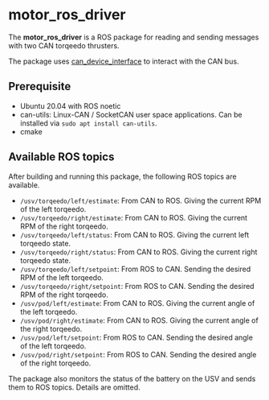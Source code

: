 # motor_ros_driver

The **motor_ros_driver** is a ROS package for reading and sending messages with two CAN torqeedo thrusters.

The package uses [can_device_interface](https://github.com/CPT-KK/can_device_interface) to interact with the CAN bus.

## Prerequisite

- Ubuntu 20.04 with ROS noetic
- can-utils: Linux-CAN / SocketCAN user space applications. Can be installed via `sudo apt install can-utils`.
- cmake

## Available ROS topics

After building and running this package, the following ROS topics are available.

- `/usv/torqeedo/left/estimate`: From CAN to ROS. Giving the current RPM of the left torqeedo.
- `/usv/torqeedo/right/estimate`: From CAN to ROS. Giving the current RPM of the right torqeedo.
- `/usv/torqeedo/left/status`: From CAN to ROS. Giving the current left torqeedo state.
- `/usv/torqeedo/right/status`: From CAN to ROS. Giving the current right torqeedo state.
- `/usv/torqeedo/left/setpoint`: From ROS to CAN. Sending the desired RPM of the left torqeedo.
- `/usv/torqeedo/right/setpoint`: From ROS to CAN. Sending the desired RPM of the right torqeedo.
- `/usv/pod/left/estimate`: From CAN to ROS. Giving the current angle of the left torqeedo.
- `/usv/pod/right/estimate`: From CAN to ROS. Giving the current angle of the right torqeedo.
- `/usv/pod/left/setpoint`: From ROS to CAN. Sending the desired angle of the left torqeedo.
- `/usv/pod/right/setpoint`: From ROS to CAN. Sending the desired angle of the right torqeedo.

The package also monitors the status of the battery on the USV and sends them to ROS topics. Details are omitted.
